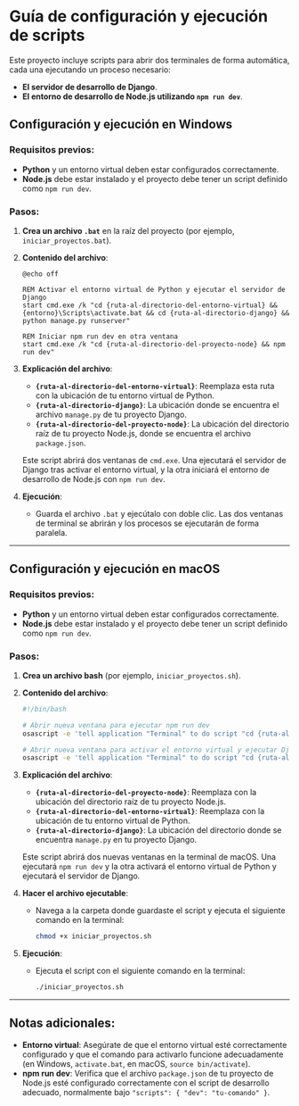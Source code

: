 # Guía de configuración y ejecución de scripts

Este proyecto incluye scripts para abrir dos terminales de forma automática, cada una ejecutando un proceso necesario:
- **El servidor de desarrollo de Django**.
- **El entorno de desarrollo de Node.js utilizando `npm run dev`**.

## Configuración y ejecución en Windows

### Requisitos previos:
- **Python** y un entorno virtual deben estar configurados correctamente.
- **Node.js** debe estar instalado y el proyecto debe tener un script definido como `npm run dev`.

### Pasos:
1. **Crea un archivo `.bat`** en la raíz del proyecto (por ejemplo, `iniciar_proyectos.bat`).

2. **Contenido del archivo**:

    ```batch
    @echo off
    
    REM Activar el entorno virtual de Python y ejecutar el servidor de Django
    start cmd.exe /k "cd {ruta-al-directorio-del-entorno-virtual} && {entorno}\Scripts\activate.bat && cd {ruta-al-directorio-django} && python manage.py runserver"
    
    REM Iniciar npm run dev en otra ventana
    start cmd.exe /k "cd {ruta-al-directorio-del-proyecto-node} && npm run dev"
    ```

3. **Explicación del archivo**:
    - **`{ruta-al-directorio-del-entorno-virtual}`**: Reemplaza esta ruta con la ubicación de tu entorno virtual de Python.
    - **`{ruta-al-directorio-django}`**: La ubicación donde se encuentra el archivo `manage.py` de tu proyecto Django.
    - **`{ruta-al-directorio-del-proyecto-node}`**: La ubicación del directorio raíz de tu proyecto Node.js, donde se encuentra el archivo `package.json`.
    
    Este script abrirá dos ventanas de `cmd.exe`. Una ejecutará el servidor de Django tras activar el entorno virtual, y la otra iniciará el entorno de desarrollo de Node.js con `npm run dev`.

4. **Ejecución**:
    - Guarda el archivo `.bat` y ejecútalo con doble clic. Las dos ventanas de terminal se abrirán y los procesos se ejecutarán de forma paralela.

---

## Configuración y ejecución en macOS

### Requisitos previos:
- **Python** y un entorno virtual deben estar configurados correctamente.
- **Node.js** debe estar instalado y el proyecto debe tener un script definido como `npm run dev`.

### Pasos:
1. **Crea un archivo bash** (por ejemplo, `iniciar_proyectos.sh`).

2. **Contenido del archivo**:

    ```bash
    #!/bin/bash

    # Abrir nueva ventana para ejecutar npm run dev
    osascript -e 'tell application "Terminal" to do script "cd {ruta-al-directorio-del-proyecto-node} && npm run dev"'

    # Abrir nueva ventana para activar el entorno virtual y ejecutar Django
    osascript -e 'tell application "Terminal" to do script "cd {ruta-al-directorio-del-entorno-virtual} && source {entorno}/bin/activate && cd {ruta-al-directorio-django} && python manage.py runserver"'
    ```

3. **Explicación del archivo**:
    - **`{ruta-al-directorio-del-proyecto-node}`**: Reemplaza con la ubicación del directorio raíz de tu proyecto Node.js.
    - **`{ruta-al-directorio-del-entorno-virtual}`**: Reemplaza con la ubicación de tu entorno virtual de Python.
    - **`{ruta-al-directorio-django}`**: La ubicación del directorio donde se encuentra `manage.py` en tu proyecto Django.
    
    Este script abrirá dos nuevas ventanas en la terminal de macOS. Una ejecutará `npm run dev` y la otra activará el entorno virtual de Python y ejecutará el servidor de Django.

4. **Hacer el archivo ejecutable**:
    - Navega a la carpeta donde guardaste el script y ejecuta el siguiente comando en la terminal:

      ```bash
      chmod +x iniciar_proyectos.sh
      ```

5. **Ejecución**:
    - Ejecuta el script con el siguiente comando en la terminal:

      ```bash
      ./iniciar_proyectos.sh
      ```

---

## Notas adicionales:
- **Entorno virtual**: Asegúrate de que el entorno virtual esté correctamente configurado y que el comando para activarlo funcione adecuadamente (en Windows, `activate.bat`, en macOS, `source bin/activate`).
- **npm run dev**: Verifica que el archivo `package.json` de tu proyecto de Node.js esté configurado correctamente con el script de desarrollo adecuado, normalmente bajo `"scripts": { "dev": "tu-comando" }`.
